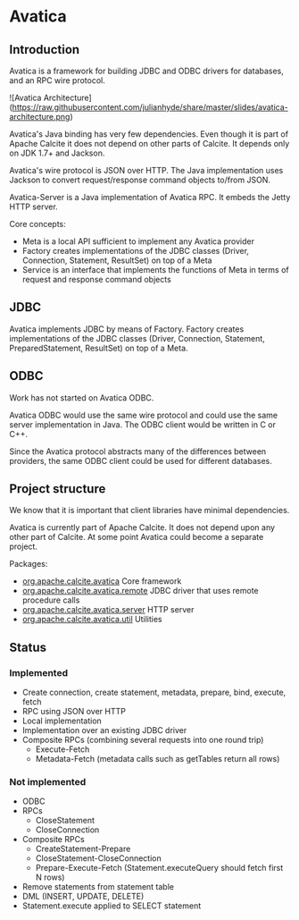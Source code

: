<!--
Licensed to the Apache Software Foundation (ASF) under one or more
contributor license agreements.  See the NOTICE file distributed with
this work for additional information regarding copyright ownership.
The ASF licenses this file to you under the Apache License, Version 2.0
(the "License"); you may not use this file except in compliance with
the License.  You may obtain a copy of the License at

http://www.apache.org/licenses/LICENSE-2.0

Unless required by applicable law or agreed to in writing, software
distributed under the License is distributed on an "AS IS" BASIS,
WITHOUT WARRANTIES OR CONDITIONS OF ANY KIND, either express or implied.
See the License for the specific language governing permissions and
limitations under the License.
-->
# Avatica

## Introduction

Avatica is a framework for building JDBC and ODBC drivers for databases,
and an RPC wire protocol.

![Avatica Architecture]
(https://raw.githubusercontent.com/julianhyde/share/master/slides/avatica-architecture.png)

Avatica's Java binding has very few dependencies.
Even though it is part of Apache Calcite it does not depend on other parts of
Calcite. It depends only on JDK 1.7+ and Jackson.

Avatica's wire protocol is JSON over HTTP.
The Java implementation uses Jackson to convert request/response command
objects to/from JSON.

Avatica-Server is a Java implementation of Avatica RPC.
It embeds the Jetty HTTP server.

Core concepts:
* Meta is a local API sufficient to implement any Avatica provider
* Factory creates implementations of the JDBC classes (Driver, Connection,
  Statement, ResultSet) on top of a Meta
* Service is an interface that implements the functions of Meta in terms
  of request and response command objects

## JDBC

Avatica implements JDBC by means of Factory.
Factory creates implementations of the JDBC classes (Driver, Connection,
Statement, PreparedStatement, ResultSet) on top of a Meta.

## ODBC

Work has not started on Avatica ODBC.

Avatica ODBC would use the same wire protocol and could use the same server
implementation in Java. The ODBC client would be written in C or C++.

Since the Avatica protocol abstracts many of the differences between providers,
the same ODBC client could be used for different databases.

## Project structure

We know that it is important that client libraries have minimal dependencies.

Avatica is currently part of Apache Calcite.
It does not depend upon any other part of Calcite.
At some point Avatica could become a separate project.

Packages:
* [org.apache.calcite.avatica](http://www.hydromatic.net/calcite/apidocs/org/apache/calcite/avatica/package-summary.html) Core framework
* [org.apache.calcite.avatica.remote](http://www.hydromatic.net/calcite/apidocs/org/apache/calcite/avatica/remote/package-summary.html) JDBC driver that uses remote procedure calls
* [org.apache.calcite.avatica.server](http://www.hydromatic.net/calcite/apidocs/org/apache/calcite/avatica/server/package-summary.html) HTTP server
* [org.apache.calcite.avatica.util](http://www.hydromatic.net/calcite/apidocs/org/apache/calcite/avatica/util/package-summary.html) Utilities

## Status

### Implemented
* Create connection, create statement, metadata, prepare, bind, execute, fetch
* RPC using JSON over HTTP
* Local implementation
* Implementation over an existing JDBC driver
* Composite RPCs (combining several requests into one round trip)
  * Execute-Fetch
  * Metadata-Fetch (metadata calls such as getTables return all rows)

### Not implemented
* ODBC
* RPCs
  * CloseStatement
  * CloseConnection
* Composite RPCs
  * CreateStatement-Prepare
  * CloseStatement-CloseConnection
  * Prepare-Execute-Fetch (Statement.executeQuery should fetch first N rows)
* Remove statements from statement table
* DML (INSERT, UPDATE, DELETE)
* Statement.execute applied to SELECT statement

